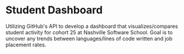 # Student Dashboard
Utilizing GitHub's API to develop a dashboard that visualizes/compares student activity for cohort 25 at Nashville Software School. Goal is to uncover any trends between languages/lines of code written and job placement rates.
